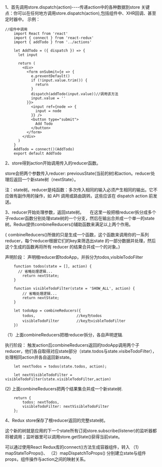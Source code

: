 1、首先调用store.dispatch(action)----传递action中的各种数据到store
关键点：你可以在任何地方调用store.dispatch(action),包括组件中、XHR回调、甚至定时器中。
示例：
   
    //组件中调用
		import React from 'react'
		import { connect } from 'react-redux'
		import { addTodo } from '../actions'

		let AddTodo = ({ dispatch }) => {
		  let input

		  return (
		    <div>
		      <form onSubmit={e => {
		        e.preventDefault()
		        if (!input.value.trim()) {
		          return
		        }
		        dispatch(addTodo(input.value))//调用该方法
		        input.value = ''
		      }}>
		        <input ref={node => {
		          input = node
		        }} />
		        <button type="submit">
		          Add Todo
		        </button>
		      </form>
		    </div>
		  )
		}
		AddTodo = connect()(AddTodo)
		export default AddTodo

2、store得到action开始调用传入的reducer函数。

  store会把两个参数传入reducer: previousState(当前的树)和action。reducer处理后返回一个新state树（nextState）。

  注：state树。reducer是纯函数：多次传入相同的输入必须产生相同的输出。它不应做有副作用的操作，如 API 调⽤或路由跳转。这些应该在 dispatch action 前发送。

3、reducer开始处理参数，返回state树。
    
  在这里一般把根reducer拆分成多个子reducer函数分别处理state树的一个分支，然后在输出合并成一个单一的state树。Redux提供combineReducers()辅助函数来满足以上两个作用。
	
  { combineReducers()所做的只是生成一个函数，这个函数来调用你的一系列reducer，每个reducer根据它们的key来筛选出state 的一部分数据并处理，然后这个生成的函数再将所有 reducer 的结果合并成一个的对象。}

  声明阶段：
  声明根reducer即todoApp，并拆分为todos,visibleTodoFilter
				
		function todos(state = [], action) {
		  // 省略处理逻辑...
			return nextState;
		}

		function visibleTodoFilter(state = 'SHOW_ALL', action) {
			// 省略处理逻辑...
			return nextState;
		}

		let todoApp = combineReducers({
			todos,                   //key为todos
			visibleTodoFilter        //key为visbleTodoFilter
		})

   （1）上面combineReducers把根reducer拆分，各自声明逻辑.
	
   执行阶段：
   触发action后combineReducers返回的todoApp调用两个子reducer，他们各自取得对应state部分（state.todos与state.visibeTodoFilter），处理相同action并各自返回新state。

		let nextTodos = todos(state.todos, action);

		let nextVisibleTodoFilter = visibleTodoFilter(state.visibleTodoFilter,action)

  (2) 上面combineReducers把两个结果集合并成一个新state树.
		
		return {
			todos: nextTodos,
			visibleTodoFilter: nextVisibleTodoFilter
		};

4、Redux store保存了根reducer返回的完整state树。
	
  这个新的树就是应用的下一个state所有订阅store.subscribe(listener)的监听器都将被调用；监听器里可以调用store.getState()获得当前state。
	
  可以通过使用React Redux库的connect()方法生成容器组件，转入
   （1）mapStateToProps()、
   （2）mapDispatchToProps()
  分别建立state与组件props，组件操作与action之间的映射关系。
